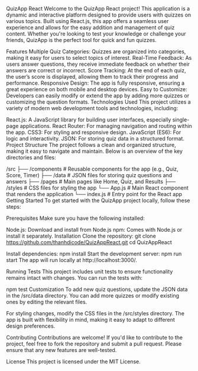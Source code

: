 QuizApp React
Welcome to the QuizApp React project! This application is a dynamic and interactive platform designed to provide users with quizzes on various topics. Built using React.js, this app offers a seamless user experience and allows for the easy addition and management of quiz content. Whether you're looking to test your knowledge or challenge your friends, QuizApp is the perfect tool for quick and fun quizzes.

Features
Multiple Quiz Categories: Quizzes are organized into categories, making it easy for users to select topics of interest.
Real-Time Feedback: As users answer questions, they receive immediate feedback on whether their answers are correct or incorrect.
Score Tracking: At the end of each quiz, the user’s score is displayed, allowing them to track their progress and performance.
Responsive Design: The app is fully responsive, ensuring a great experience on both mobile and desktop devices.
Easy to Customize: Developers can easily modify or extend the app by adding more quizzes or customizing the question formats.
Technologies Used
This project utilizes a variety of modern web development tools and technologies, including:

React.js: A JavaScript library for building user interfaces, especially single-page applications.
React Router: For managing navigation and routing within the app.
CSS3: For styling and responsive design.
JavaScript (ES6): For logic and interactivity.
JSON: For storing quiz data in a structured format.
Project Structure
The project follows a clean and organized structure, making it easy to navigate and maintain. Below is an overview of the key directories and files:


/src
  ├── /components       # Reusable components for the app (e.g., Quiz, Score, Timer)
  ├── /data             # JSON files for storing quiz questions and answers
  ├── /pages            # Main pages like Home, Quiz, and Results
  ├── /styles           # CSS files for styling the app
  └── App.js            # Main React component that renders the application
  └── index.js          # Entry point for the React app
Getting Started
To get started with the QuizApp project locally, follow these steps:

Prerequisites
Make sure you have the following installed:

Node.js: Download and install from Node.js
npm: Comes with Node.js or install it separately.
Installation
Clone the repository:
git clone https://github.com/thanhdicode/QuizAppReact.git
cd QuizAppReact

Install dependencies:
npm install
Start the development server:
npm run start 
The app will run locally at http://localhost:3000/.

Running Tests
This project includes unit tests to ensure functionality remains intact with changes. You can run the tests with:


npm test
Customization
To add new quiz questions, update the JSON data in the /src/data directory. You can add more quizzes or modify existing ones by editing the relevant files.

For styling changes, modify the CSS files in the /src/styles directory. The app is built with flexibility in mind, making it easy to adapt to different design preferences.

Contributing
Contributions are welcome! If you'd like to contribute to the project, feel free to fork the repository and submit a pull request. Please ensure that any new features are well-tested.

License
This project is licensed under the MIT License.
